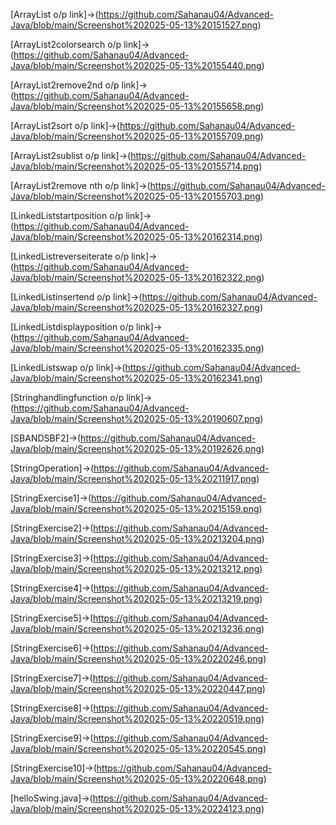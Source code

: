 [ArrayList o/p link]->(https://github.com/Sahanau04/Advanced-Java/blob/main/Screenshot%202025-05-13%20151527.png)

[ArrayList2colorsearch o/p link]->(https://github.com/Sahanau04/Advanced-Java/blob/main/Screenshot%202025-05-13%20155440.png)

[ArrayList2remove2nd o/p link]->(https://github.com/Sahanau04/Advanced-Java/blob/main/Screenshot%202025-05-13%20155658.png)

[ArrayList2sort o/p link]->(https://github.com/Sahanau04/Advanced-Java/blob/main/Screenshot%202025-05-13%20155709.png)

[ArrayList2sublist o/p link]->(https://github.com/Sahanau04/Advanced-Java/blob/main/Screenshot%202025-05-13%20155714.png)

[ArrayList2remove nth o/p link]->(https://github.com/Sahanau04/Advanced-Java/blob/main/Screenshot%202025-05-13%20155703.png)

[LinkedListstartposition o/p link]->(https://github.com/Sahanau04/Advanced-Java/blob/main/Screenshot%202025-05-13%20162314.png)

[LinkedListreverseiterate o/p link]->(https://github.com/Sahanau04/Advanced-Java/blob/main/Screenshot%202025-05-13%20162322.png)

[LinkedListinsertend o/p link]->(https://github.com/Sahanau04/Advanced-Java/blob/main/Screenshot%202025-05-13%20162327.png)

[LinkedListdisplayposition o/p link]->(https://github.com/Sahanau04/Advanced-Java/blob/main/Screenshot%202025-05-13%20162335.png)

[LinkedListswap o/p link]->(https://github.com/Sahanau04/Advanced-Java/blob/main/Screenshot%202025-05-13%20162341.png)

[Stringhandlingfunction o/p link]->(https://github.com/Sahanau04/Advanced-Java/blob/main/Screenshot%202025-05-13%20190607.png)

[SBANDSBF2]->(https://github.com/Sahanau04/Advanced-Java/blob/main/Screenshot%202025-05-13%20192626.png)

[StringOperation]->(https://github.com/Sahanau04/Advanced-Java/blob/main/Screenshot%202025-05-13%20211917.png)

[StringExercise1]->(https://github.com/Sahanau04/Advanced-Java/blob/main/Screenshot%202025-05-13%20215159.png)

[StringExercise2]->(https://github.com/Sahanau04/Advanced-Java/blob/main/Screenshot%202025-05-13%20213204.png)

[StringExercise3]->(https://github.com/Sahanau04/Advanced-Java/blob/main/Screenshot%202025-05-13%20213212.png)

[StringExercise4]->(https://github.com/Sahanau04/Advanced-Java/blob/main/Screenshot%202025-05-13%20213219.png)

[StringExercise5]->(https://github.com/Sahanau04/Advanced-Java/blob/main/Screenshot%202025-05-13%20213236.png)

[StringExercise6]->(https://github.com/Sahanau04/Advanced-Java/blob/main/Screenshot%202025-05-13%20220246.png)

[StringExercise7]->(https://github.com/Sahanau04/Advanced-Java/blob/main/Screenshot%202025-05-13%20220447.png)

[StringExercise8]->(https://github.com/Sahanau04/Advanced-Java/blob/main/Screenshot%202025-05-13%20220519.png)

[StringExercise9]->(https://github.com/Sahanau04/Advanced-Java/blob/main/Screenshot%202025-05-13%20220545.png)

[StringExercise10]->(https://github.com/Sahanau04/Advanced-Java/blob/main/Screenshot%202025-05-13%20220648.png)

[helloSwing.java]->(https://github.com/Sahanau04/Advanced-Java/blob/main/Screenshot%202025-05-13%20224123.png)
